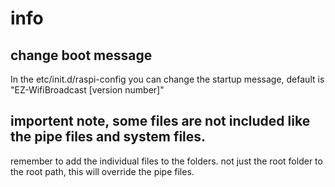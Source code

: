 # info

## change boot message
In the etc/init.d/raspi-config you can change the startup message, default is "EZ-WifiBroadcast [version number]"

## importent note, some files are not included like the pipe files and system files. 
remember to add the individual files to the folders. not just the root folder to the root path, this will override the pipe files.
